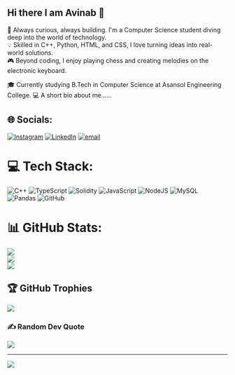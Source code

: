 ## Hi there I am Avinab 🎯

🚀 Always curious, always building. I'm a Computer Science student diving deep into the world of technology.</br>
💡 Skilled in C++, Python, HTML, and CSS, I love turning ideas into real-world solutions.</br>
🎮 Beyond coding, I enjoy playing chess and creating melodies on the electronic keyboard.</br>

🎓 Currently studying B.Tech in Computer Science at Asansol Engineering College.
💻 A short bio about me......
## 🌐 Socials:
[![Instagram](https://img.shields.io/badge/Instagram-%23E4405F.svg?logo=Instagram&logoColor=white)](https://instagram.com/silentguy09) [![LinkedIn](https://img.shields.io/badge/LinkedIn-%230077B5.svg?logo=linkedin&logoColor=white)](https://linkedin.com/in/avinab-kumar77) [![email](https://img.shields.io/badge/Email-D14836?logo=gmail&logoColor=white)](mailto:avinabkumar77@gmail.com) 

# 💻 Tech Stack:
![C++](https://img.shields.io/badge/c++-%2300599C.svg?style=for-the-badge&logo=c%2B%2B&logoColor=white) ![TypeScript](https://img.shields.io/badge/typescript-%23007ACC.svg?style=for-the-badge&logo=typescript&logoColor=white) ![Solidity](https://img.shields.io/badge/Solidity-%23363636.svg?style=for-the-badge&logo=solidity&logoColor=white) ![JavaScript](https://img.shields.io/badge/javascript-%23323330.svg?style=for-the-badge&logo=javascript&logoColor=%23F7DF1E) ![NodeJS](https://img.shields.io/badge/node.js-6DA55F?style=for-the-badge&logo=node.js&logoColor=white) ![MySQL](https://img.shields.io/badge/mysql-4479A1.svg?style=for-the-badge&logo=mysql&logoColor=white) ![Pandas](https://img.shields.io/badge/pandas-%23150458.svg?style=for-the-badge&logo=pandas&logoColor=white) ![GitHub](https://img.shields.io/badge/github-%23121011.svg?style=for-the-badge&logo=github&logoColor=white)
# 📊 GitHub Stats:
![](https://github-readme-stats.vercel.app/api?username=avinab77&theme=dark&hide_border=false&include_all_commits=false&count_private=false)<br/>
![](https://nirzak-streak-stats.vercel.app/?user=avinab77&theme=dark&hide_border=false)<br/>
![](https://github-readme-stats.vercel.app/api/top-langs/?username=avinab77&theme=dark&hide_border=false&include_all_commits=false&count_private=false&layout=compact)

## 🏆 GitHub Trophies
![](https://github-profile-trophy.vercel.app/?username=avinab77&theme=radical&no-frame=false&no-bg=true&margin-w=4)

### ✍️ Random Dev Quote
![](https://quotes-github-readme.vercel.app/api?type=horizontal&theme=tokyonight)

---
[![](https://visitcount.itsvg.in/api?id=avinab77&icon=0&color=0)](https://visitcount.itsvg.in)

<!-- Proudly created with GPRM ( https://gprm.itsvg.in ) --> 

